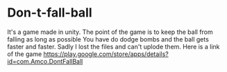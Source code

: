 # Don-t-fall-ball
It's a game made in unity. The point of the game is to keep the ball from falling as long as possible
You have do dodge bombs and the ball gets faster and faster.
Sadly I lost the files and can't uplode them. Here is a link of the game https://play.google.com/store/apps/details?id=com.Amco.DontFallBall
